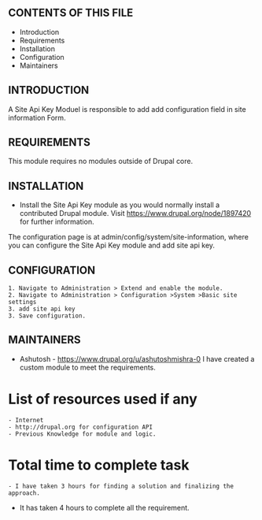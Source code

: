 CONTENTS OF THIS FILE
---------------------

 * Introduction
 * Requirements
 * Installation
 * Configuration
 * Maintainers


INTRODUCTION
------------

A Site Api Key Moduel is responsible to add add configuration field in site
information Form.


REQUIREMENTS
------------

This module requires no modules outside of Drupal core.


INSTALLATION
------------

 * Install the Site Api Key module as you would normally install a contributed
   Drupal module. Visit https://www.drupal.org/node/1897420 for further
   information.

The configuration page is at admin/config/system/site-information,
  where you can configure the Site Api Key module
  and add site api key.

CONFIGURATION
-------------

    1. Navigate to Administration > Extend and enable the module.
    2. Navigate to Administration > Configuration >System >Basic site settings
    3. add site api key
    3. Save configuration.


MAINTAINERS
-----------

   * Ashutosh  - https://www.drupal.org/u/ashutoshmishra-0
    I have created a custom module to meet the requirements.

   List of resources used if any
   =============================
    - Internet
    - http://drupal.org for configuration API
    - Previous Knowledge for module and logic.

   Total time to complete task
   ===========================
    - I have taken 3 hours for finding a solution and finalizing the approach.
  -  It has taken 4 hours to complete all the requirement.
